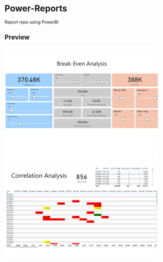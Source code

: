 # Power-Reports
 Report repo using PowerBI

## Preview

![](https://github.com/songlin81/Power-Reports/blob/master/output/break-even.png)
![](https://github.com/songlin81/Power-Reports/blob/master/output/correlation.png)

